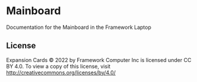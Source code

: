 # Mainboard
Documentation for the Mainboard in the Framework Laptop

## License

Expansion Cards © 2022 by Framework Computer Inc is licensed under CC BY 4.0.
To view a copy of this license, visit http://creativecommons.org/licenses/by/4.0/
